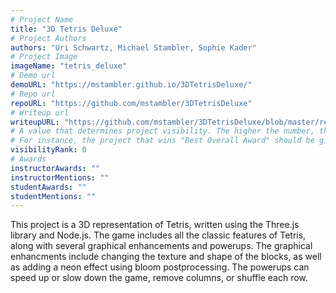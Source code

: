 ```yaml
---
# Project Name
title: "3D Tetris Deluxe"
# Project Authors
authors: "Uri Schwartz, Michael Stambler, Sophie Kader"
# Project Image
imageName: "tetris_deluxe"
# Demo url
demoURL: "https://mstambler.github.io/3DTetrisDeluxe/"
# Repo url
repoURL: "https://github.com/mstambler/3DTetrisDeluxe"
# Writeup url
writeupURL: "https://github.com/mstambler/3DTetrisDeluxe/blob/master/report.pdf"
# A value that determines project visibility. The higher the number, the closer it will appear to the top
# For instance, the project that wins "Best Overall Award" should be given the highest visibilityRank
visibilityRank: 0
# Awards
instructorAwards: ""
instructorMentions: ""
studentAwards: ""
studentMentions: ""
---
```

This project is a 3D representation of Tetris, written using the Three.js library and Node.js. The game includes all the classic features of Tetris, along with several graphical enhancements and powerups. The graphical enhancments include changing the texture and shape of the blocks, as well as adding a neon effect using bloom postprocessing. The powerups can speed up or slow down the game, remove columns, or shuffle each row.
